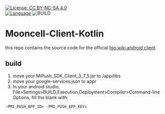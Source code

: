 [![License: CC BY-NC-SA 4.0](https://licensebuttons.net/l/by-nc-sa/4.0/80x15.png)](https://creativecommons.org/licenses/by-nc-sa/4.0/)  
[![Language](https://img.shields.io/badge/language-kotlin-orange.svg)](https://kotlinlang.org/)
![BUILD](https://github.com/StarHeartHunt/Mooncell-Client-Kotlin/workflows/BUILD/badge.svg)
# Mooncell-Client-Kotlin
this repo contains the source code for the official [fgo.wiki android client](https://fgo.wiki/w/Mooncell:Appclient)
## build
1. move your MiPush_SDK_Client_3_7_5.jar to /app/libs
2. move your google-services.json to app/
3. In your android studio, File>Settings>BUILD,Execution,Deployment>Compiler>Command-line Options, fill the blank with:
<pre><code>-PMI_PUSH_APP_ID=<yourMiPushAppId> -PMI_PUSH_APP_KEY=<yourMiPushAppKey></pre></code>
